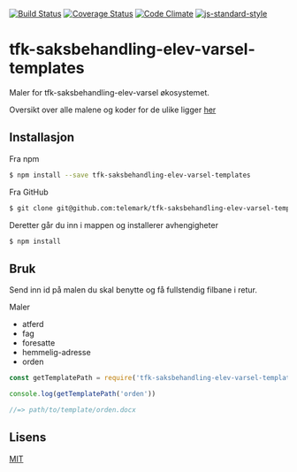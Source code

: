 [![Build Status](https://travis-ci.org/telemark/tfk-saksbehandling-elev-varsel-templates.svg?branch=master)](https://travis-ci.org/telemark/tfk-saksbehandling-elev-varsel-templates)
[![Coverage Status](https://coveralls.io/repos/telemark/tfk-saksbehandling-elev-varsel-templates/badge.svg?branch=master&service=github)](https://coveralls.io/github/telemark/tfk-saksbehandling-elev-varsel-templates?branch=master)
[![Code Climate](https://codeclimate.com/github/telemark/tfk-saksbehandling-elev-varsel-templates/badges/gpa.svg)](https://codeclimate.com/github/telemark/tfk-saksbehandling-elev-varsel-templates)
[![js-standard-style](https://img.shields.io/badge/code%20style-standard-brightgreen.svg?style=flat)](https://github.com/feross/standard)

# tfk-saksbehandling-elev-varsel-templates

Maler for tfk-saksbehandling-elev-varsel økosystemet.

Oversikt over alle malene og koder for de ulike ligger [her](docs/templates.md)

## Installasjon

Fra npm

```sh
$ npm install --save tfk-saksbehandling-elev-varsel-templates
```

Fra GitHub

```sh
$ git clone git@github.com:telemark/tfk-saksbehandling-elev-varsel-templates.git
```

Deretter går du inn i mappen og installerer avhengigheter

```sh
$ npm install
```

## Bruk

Send inn id på malen du skal benytte og få fullstendig filbane i retur.

Maler
- atferd
- fag
- foresatte
- hemmelig-adresse
- orden

```JavaScript
const getTemplatePath = require('tfk-saksbehandling-elev-varsel-templates')

console.log(getTemplatePath('orden'))

//=> path/to/template/orden.docx
```

## Lisens

[MIT](LICENSE)
